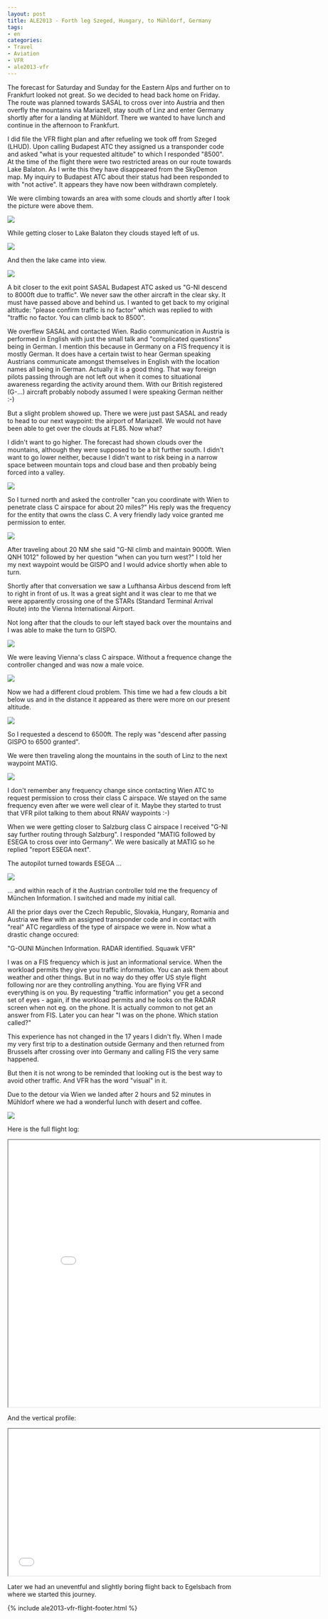 ```yaml
---
layout: post
title: ALE2013 - Forth leg Szeged, Hungary, to Mühldorf, Germany
tags:
- en
categories:
- Travel
- Aviation
- VFR
- ale2013-vfr
---
```

The forecast for Saturday and Sunday for the Eastern Alps and further on to Frankfurt looked not great. So we decided to head back home on Friday. The route was planned towards SASAL to cross over into Austria and then overfly the mountains via Mariazell, stay south of Linz and enter Germany shortly after for a landing at Mühldorf. There we wanted to have lunch and continue in the afternoon to Frankfurt.

I did file the VFR flight plan and after refueling we took off from Szeged (LHUD). Upon calling Budapest ATC they assigned us a transponder code and asked "what is your requested altitude" to which I responded "8500". At the time of the flight there were two restricted areas on our route towards Lake Balaton. As I write this they have disappeared from the SkyDemon map. My inquiry to Budapest ATC about their status had been responded to with "not active". It appears they have now been withdrawn completely.

We were climbing towards an area with some clouds and shortly after I took the picture were above them.

<a target="_blank" href="/img/posts/aviation-2013-08/LHUD-EDMY-1.jpg"><img src="/img/posts/aviation-2013-08/LHUD-EDMY-small-1.jpg"/></a>

While getting closer to Lake Balaton they clouds stayed left of us.

<a target="_blank" href="/img/posts/aviation-2013-08/LHUD-EDMY-2.jpg"><img src="/img/posts/aviation-2013-08/LHUD-EDMY-small-2.jpg"/></a>

And then the lake came into view.

<a target="_blank" href="/img/posts/aviation-2013-08/LHUD-EDMY-3.jpg"><img src="/img/posts/aviation-2013-08/LHUD-EDMY-small-3.jpg"/></a>

A bit closer to the exit point SASAL Budapest ATC asked us "G-NI descend to 8000ft due to traffic". We never saw the other aircraft in the clear sky. It must have passed above and behind us. I wanted to get back to my original altitude: "please confirm traffic is no factor" which was replied to with "traffic no factor. You can climb back to 8500".

We overflew SASAL and contacted Wien. Radio communication in Austria is performed in English with just the small talk and "complicated questions" being in German. I mention this because in Germany on a FIS frequency it is mostly German. It does have a certain twist to hear German speaking Austrians communicate amongst themselves in English with the location names all being in German. Actually it is a good thing. That way foreign pilots passing through are not left out when it comes to situational awareness regarding the activity around them. With our British registered (G-...) aircraft probably nobody assumed I were speaking German neither :-)

But a slight problem showed up. There we were just past SASAL and ready to head to our next waypoint: the airport of Mariazell. We would not have been able to get over the clouds at FL85. Now what?

I didn't want to go higher. The forecast had shown clouds over the mountains, although they were supposed to be a bit further south. I didn't want to go lower neither, because I didn't want to risk being in a narrow space between mountain tops and cloud base and then probably being forced into a valley.

<a target="_blank" href="/img/posts/aviation-2013-08/LHUD-EDMY-8.jpg"><img src="/img/posts/aviation-2013-08/LHUD-EDMY-small-8.jpg"/></a>

So I turned north and asked the controller "can you coordinate with Wien to penetrate class C airspace for about 20 miles?" His reply was the frequency for the entity that owns the class C. A very friendly lady voice granted me permission to enter.

<a target="_blank" href="/img/posts/aviation-2013-08/LHUD-EDMY-4.jpg"><img src="/img/posts/aviation-2013-08/LHUD-EDMY-small-4.jpg"/></a>

After traveling about 20 NM she said "G-NI climb and maintain 9000ft. Wien QNH 1012" followed by her question "when can you turn west?" I told her my next waypoint would be GISPO and I would advice shortly when able to turn.

Shortly after that conversation we saw a Lufthansa Airbus descend from left to right in front of us. It was a great sight and it was clear to me that we were apparently crossing one of the STARs (Standard Terminal Arrival Route) into the Vienna International Airport.

Not long after that the clouds to our left stayed back over the mountains and I was able to make the turn to GISPO.

<a target="_blank" href="/img/posts/aviation-2013-08/LHUD-EDMY-12.jpg"><img src="/img/posts/aviation-2013-08/LHUD-EDMY-small-12.jpg"/></a>

We were leaving Vienna's class C airspace. Without a frequence change the controller changed and was now a male voice.

<a target="_blank" href="/img/posts/aviation-2013-08/LHUD-EDMY-11.jpg"><img src="/img/posts/aviation-2013-08/LHUD-EDMY-small-11.jpg"/></a>

Now we had a different cloud problem. This time we had a few clouds a bit below us and in the distance it appeared as there were more on our present altitude.

<a target="_blank" href="/img/posts/aviation-2013-08/LHUD-EDMY-10.jpg"><img src="/img/posts/aviation-2013-08/LHUD-EDMY-small-10.jpg"/></a>

So I requested a descend to 6500ft. The reply was "descend after passing GISPO to 6500 granted".

We were then traveling along the mountains in the south of Linz to the next waypoint MATIG.

<a target="_blank" href="/img/posts/aviation-2013-08/LHUD-EDMY-15.jpg"><img src="/img/posts/aviation-2013-08/LHUD-EDMY-small-15.jpg"/></a>

I don't remember any frequency change since contacting Wien ATC to request permission to cross their class C airspace. We stayed on the same frequency even after we were well clear of it. Maybe they started to trust that VFR pilot talking to them about RNAV waypoints :-)

When we were getting closer to Salzburg class C airspace I received "G-NI say further routing through Salzburg". I responded "MATIG followed by ESEGA to cross over into Germany". We were basically at MATIG so he replied "report ESEGA next".

The autopilot turned towards ESEGA ...

<a target="_blank" href="/img/posts/aviation-2013-08/LHUD-EDMY-17.jpg"><img src="/img/posts/aviation-2013-08/LHUD-EDMY-small-17.jpg"/></a>

... and within reach of it the Austrian controller told me the frequency of München Information. I switched and made my initial call.

All the prior days over the Czech Republic, Slovakia, Hungary, Romania and Austria we flew with an assigned transponder code and in contact with "real" ATC regardless of the type of airspace we were in. Now what a drastic change occured:

"G-OUNI München Information. RADAR identified. Squawk VFR"

I was on a FIS frequency which is just an informational service. When the workload permits they give you traffic information. You can ask them about weather and other things. But in no way do they offer US style flight following nor are they controlling anything. You are flying VFR and everything is on you. By requesting "traffic information" you get a second set of eyes - again, if the workload permits and he looks on the RADAR screen when not eg. on the phone. It is actually common to not get an answer from FIS. Later you can hear "I was on the phone. Which station called?"

This experience has not changed in the 17 years I didn't fly. When I made my very first trip to a destination outside Germany and then returned from Brussels after crossing over into Germany and calling FIS the very same happened.

But then it is not wrong to be reminded that looking out is the best way to avoid other traffic. And VFR has the word "visual" in it.

Due to the detour via Wien we landed after 2 hours and 52 minutes in Mühldorf where we had a wonderful lunch with desert and coffee.

<a target="_blank" href="/img/posts/aviation-2013-08/LHUD-EDMY-18.jpg"><img src="/img/posts/aviation-2013-08/LHUD-EDMY-small-18.jpg"/></a>

Here is the full flight log:

<iframe width="700" height="600" src="/img/posts/aviation-2013-08/LHUD-EDMY-route.png"></iframe>

And the vertical profile:

<iframe width="700" height="330" src="/img/posts/aviation-2013-08/LHUD-EDMY-vertical-profile.png"></iframe>

Later we had an uneventful and slightly boring flight back to Egelsbach from where we started this journey.

{% include ale2013-vfr-flight-footer.html %}
